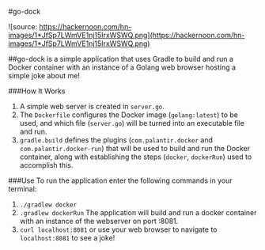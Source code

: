 #go-dock

![source: https://hackernoon.com/hn-images/1*JfSp7LWmVE1nj15IrxWSWQ.png](https://hackernoon.com/hn-images/1*JfSp7LWmVE1nj15IrxWSWQ.png)

##go-dock is a simple application that uses Gradle to build and run a Docker container with an instance of a Golang web browser hosting a simple joke about me!

###How It Works

1. A simple web server is created in `server.go`.
2. The `Dockerfile` configures the Docker image (`golang:latest`) to be used, and which file (`server.go`) will be turned into an executable file and run.
3. `gradle.build` defines the plugins (`com.palantir.docker` and `com.palantir.docker-run`) that will be used to build and run the Docker container, along with establishing the steps (`docker`, `dockerRun`) used to accomplish this.

###Use
To run the application enter the following commands in your terminal:

1. `./gradlew docker`
2. `.gradlew dockerRun`
   The application will build and run a docker container with an instance of the webserver on port :8081.
3. `curl localhost:8081` or use your web browser to navigate to `localhost:8081` to see a joke!

